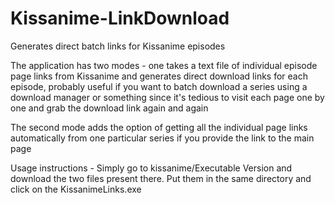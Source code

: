 Kissanime-LinkDownload
======================

Generates direct batch links for Kissanime episodes 

The application has two modes - one takes a text file of individual episode page links from Kissanime and generates direct download links for each episode, probably useful if you want to batch download a series using a download manager or something since it's tedious to visit each page one by one and grab the download link again and again

The second mode adds the option of getting all the individual page links automatically from one particular series if you provide the link to the main page

Usage instructions - Simply go to kissanime/Executable Version and download the two files present there. Put them in the same directory and 
click on the KissanimeLinks.exe 
